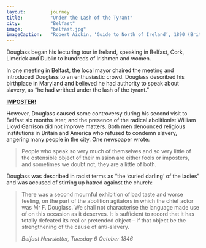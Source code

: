 ```yaml
---
layout: 		journey
title: 			"Under the Lash of the Tyrant"
city:			"Belfast"
image: 			"belfast.jpg"
imageCaption: 	"Robert Aickin, ‘Guide to North of Ireland’, 1890 (British Library Flickr)"
---
```


Douglass began his lecturing tour in Ireland, speaking in Belfast, Cork, Limerick and Dublin to hundreds of Irishmen and women. 

In one meeting in Belfast, the local mayor chaired the meeting and introduced Douglass to an enthusiastic crowd. Douglass described his birthplace in Maryland and believed he had authority to speak about slavery, as “he had writhed under the lash of the tyrant.” 

<b><u>IMPOSTER! </b></u>

However, Douglass caused some controversy during his second visit to Belfast six months later, and the presence of the radical abolitionist William Lloyd Garrison did not improve matters. Both men denounced religious institutions in Britain and America who refused to condemn slavery, angering many people in the city. One newspaper wrote:

> People who speak so very much of themselves and so very little of the ostensible object of their mission are either fools or imposters, and sometimes we doubt not, they are a little of both.

Douglass was described in racist terms as “the ‘curled darling’ of the ladies” and was accused of stirring up hatred against the church:

>There was a second mournful exhibition of bad taste and worse feeling, on the part of the abolition agitators in which the chief actor was Mr F. Douglass. We shall not characterise the language made use of on this occasion as it deserves. It is sufficient to record that it has totally defeated its real or pretended object – if that object be the strengthening of the cause of anti-slavery.
> <footer><cite>Belfast Newsletter, Tuesday 6 October 1846</cite></footer>
